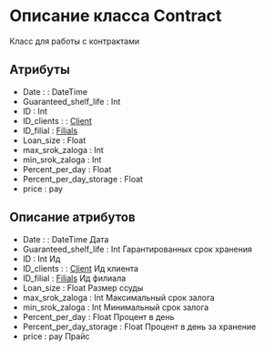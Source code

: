 # Описание класса Contract
Класс для работы с контрактами

## Атрибуты

* Date : : DateTime
* Guaranteed_shelf_life : Int
* ID : Int
* ID_clients : : [Client](Client.md)
* ID_filial : [Filials](Filials.md)
* Loan_size : Float
* max_srok_zaloga : Int
* min_srok_zaloga : Int
* Percent_per_day : Float
* Percent_per_day_storage : Float
* price : pay


## Описание атрибутов

* Date : : DateTime Дата
* Guaranteed_shelf_life : Int Гарантированных срок хранения
* ID : Int Ид
* ID_clients : : [Client](Client.md) Ид клиента
* ID_filial : [Filials](Filials.md) Ид филиала
* Loan_size : Float Размер ссуды
* max_srok_zaloga : Int Максимальный срок залога
* min_srok_zaloga : Int Минимальный срок залога
* Percent_per_day : Float Процент в день
* Percent_per_day_storage : Float Процент в день за хранение
* price : pay Прайс